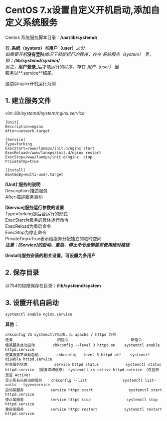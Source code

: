 # CentOS 7.x设置自定义开机启动,添加自定义系统服务

Centos 系统服务脚本目录：**/usr/lib/systemd/**

有_**系统（system）**_和_**用户（user）**_之分，  
如需要开机_**没有登陆**_情况下就能运行的程序，存在 _系统服务（system）_ 里，即：**/lib/systemd/system/**  
反之，_**用户登录**_后才能运行的程序，存在 _用户（user）_ 里  
服务以**.service**结尾。

这边以nginx开机运行为例

## 1. 建立服务文件

_vim /lib/systemd/system/nginx.service_

```text
[Unit]  
Description=nginx  
After=network.target  

[Service]  
Type=forking  
ExecStart=/www/lanmps/init.d/nginx start  
ExecReload=/www/lanmps/init.d/nginx restart  
ExecStop=/www/lanmps/init.d/nginx  stop  
PrivateTmp=true  

[Install]  
WantedBy=multi-user.target
```

**\[Unit\]:服务的说明**  
Description:描述服务  
After:描述服务类别

**\[Service\]服务运行参数的设置**  
Type=forking是后台运行的形式  
ExecStart为服务的具体运行命令  
ExecReload为重启命令  
ExecStop为停止命令  
PrivateTmp=True表示给服务分配独立的临时空间  
_**注意：\[Service\]的启动、重启、停止命令全部要求使用绝对路径**_

**\[Install\]服务安装的相关设置，可设置为多用户**

## 2. 保存目录

以754的权限保存在目录：**/lib/systemd/system**

## 3. 设置开机自启动

`systemctl enable nginx.service`

**其他：**

```text
chkconfig VS systemctl对比表，以 apache / httpd 为例
任务                    旧指令                            新指令
使某服务自动启动        chkconfig --level 3 httpd on    systemctl enable httpd.service
使某服务不自动启动        chkconfig --level 3 httpd off    systemctl disable httpd.service
检查服务状态            service httpd status            systemctl status httpd.service （服务详细信息） systemctl is-active httpd.service （仅显示是否 Active)
显示所有已启动的服务    chkconfig --list                systemctl list-units --type=service
启动某服务            service httpd start                systemctl start httpd.service
停止某服务            service httpd stop                systemctl stop httpd.service
重启某服务            service httpd restart            systemctl restart httpd.service
```

